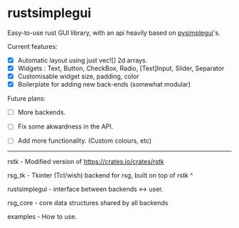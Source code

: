 # rustsimplegui

Easy-to-use rust GUI library, with an api heavily based on [pysimplegui](https://github.com/PySimpleGUI/PySimpleGUI)'s.

Current features:
- [x] Automatic layout using just vec![] 2d arrays.
- [x] Widgets : Text, Button, CheckBox, Radio, [Text]Input, Slider, Separator
- [x] Customisable widget size, padding, color
- [x] Boilerplate for adding new back-ends (somewhat modular)

Future plans:
- [ ] More backends.

- [ ] Fix some akwardness in the API.

- [ ] Add more functionality. (Custom colours, etc)

---


rstk - Modified version of https://crates.io/crates/rstk

rsg_tk - Tkinter (Tcl/wish) backend for rsg, built on top of rstk ^

rustsimplegui - interface between backends <-> user.

rsg_core - core data structures shared by all backends

examples - How to use.
